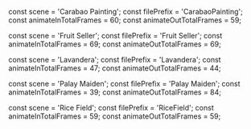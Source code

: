 const scene = 'Carabao Painting';
const filePrefix = 'CarabaoPainting';
const animateInTotalFrames = 60;
const animateOutTotalFrames = 59;

const scene = 'Fruit Seller';
const filePrefix = 'Fruit Seller';
const animateInTotalFrames = 69;
const animateOutTotalFrames = 69;

const scene = 'Lavandera';
const filePrefix = 'Lavandera';
const animateInTotalFrames = 47;
const animateOutTotalFrames = 44;

const scene = 'Palay Maiden';
const filePrefix = 'Palay Maiden';
const animateInTotalFrames = 39;
const animateOutTotalFrames = 84;

const scene = 'Rice Field';
const filePrefix = 'RiceField';
const animateInTotalFrames = 59;
const animateOutTotalFrames = 59;